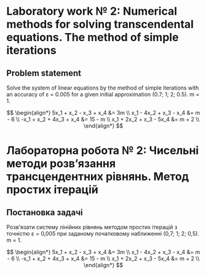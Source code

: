 # Laboratory work № 2: Numerical methods for solving transcendental equations. The method of simple iterations

## Problem statement

Solve the system of linear equations by the method of simple iterations with an accuracy of
ε = 0.005 for a given initial approximation (0.7; 1; 2; 0.5).
m = 1.

$$
\begin{align*}
5x_1 + x_2 - x_3 + x_4 &= 3m \\
x_1 - 4x_2 + x_3 - x_4 &= m - 6 \\
-x_1 + x_2 + 4x_3 + x_4 &= 15 - m \\
x_1 + 2x_2 + x_3 - 5x_4 &= m + 2 \\
\end{align*}
$$

# Лабораторна робота № 2: Чисельні методи розв’язання трансцендентних рівнянь. Метод простих ітерацій

## Постановка задачі

Розв'язати систему лінійних рівнянь методом простих ітерацій з точністю
ε = 0,005 при заданому початковому наближенні (0,7; 1; 2; 0,5).
m = 1.

$$
\begin{align*}
5x_1 + x_2 - x_3 + x_4 &= 3m \\
x_1 - 4x_2 + x_3 - x_4 &= m - 6 \\
-x_1 + x_2 + 4x_3 + x_4 &= 15 - m \\
x_1 + 2x_2 + x_3 - 5x_4 &= m + 2 \\
\end{align*}
$$

